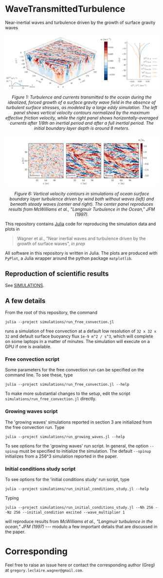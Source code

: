 # WaveTransmittedTurbulence

Near-inertial waves and turbulence driven by the growth of surface gravity waves

![wave-driven-turbulence](figures/figure_1.png)

<p align="center">
<i> Figure 1: Turbulence and currents transmitted to the ocean during the idealized, forced growth of a surface gravity wave field in the absence of turbulent surface stresses, as modeled by a large eddy simulation. The left panel shows vertical velocity contours normalized by the maximum effective friction velocity, while the right panel shows horizontally-averaged currents after 1/8th an inertial period and after a full inertial period. The initial boundary layer depth is around 8 meters.</i>
</p>

![vertical_velocity](figures/figure_6.png)

<p align="center">
<i> Figure 6: Vertical velocity contours in simulations of ocean surface boundary layer turbulence driven by wind both without waves (left) and beneath steady waves (center and right). The center panel reproduces results from McWilliams et al., "Langmuir Turbulence in the Ocean," JFM (1997).</i>
</p>

This repository contains [Julia](https://julialang.org) code for reproducing the simulation data and plots in 

> Wagner et al., "Near inertial waves and turbulence driven by the growth of surface waves", _in prep_

All software in this repository is written in Julia. The plots are produced with `PyPlot`, a Julia wrapper around the python package `matplotlib`.

## Reproduction of scientific results

See [SIMULATIONS](/SIMULATIONS.md).

## A few details

From the root of this repository, the command

```
julia --project simulations/run_free_convection.jl
```

runs a simulation of free convection at a default low resolution of `32 x 32 x 32` and default surface buoyancy flux `1e-9 m^2 / s^3`, which will complete on some laptops in a matter of minutes.
The simulation will execute on a GPU if one is available.

### Free convection script

Some parameters for the free convection run can be specified on the command line.
To see these, type

```
julia --project simulations/run_free_convection.jl --help
```

To make more substantial changes to the setup, edit the script `simulations/run_free_convection.jl` directly.

### Growing waves script

The 'growing waves' simulations reported in section 3 are initialized from the free convection run.
Type

```
julia --project simulations/run_growing_waves.jl --help
```

To see options for the 'growing waves' run script.
In general, the option `--spinup` must be specified to initialize the simulation. The default `--spinup` initializes from
a 256^3 simulation reported in the paper.

### Initial conditions study script

To see options for the 'initial conditions study' run script, type

```
julia --project simulations/run_initial_conditions_study.jl --help
```

Typing 

```
julia --project simulations/run_initial_conditions_study.jl --Nh 256 --Nz 256 --initial_condition excited --wave_multiplier 1
```

will reproduce results from _McWilliams et al., "Langmuir turbulence in the ocean," JFM (1997)_ --- modulo a few important details that are discussed in the paper.

# Corresponding

Feel free to raise an issue here or contact the corresponding author (Greg) at `gregory.leclaire.wagner@gmail.com`.
